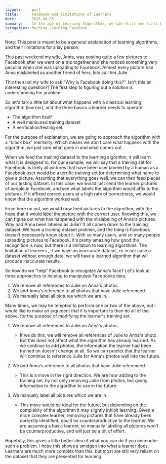 ```yaml
---
layout:     post
title:      Facebook and limitations of Learners
date:       2016-08-03
summary:    In the age of Learning Algorithms, we can still see first hand limitations of Learners.
categories: Machine_Learning Facebook
---
```


Note: This post is meant to be a general explanation of learning algorithms, and their 
limitations for a lay person. 

This past weekend my wife, Anna, was posting quite a few pictures to Facebook after we 
went on a trip together and she noticed something very peculiar when she was uploading to 
Facebook. Almost every picture had Anna mislabeled as another friend of hers, lets call 
her Julie. 

This then led my wife to ask "Why is Facebook doing this?". Isn't this an interesting 
question?! The first step to figuring out a solution is understanding the problem. 

So let's talk a little bit about what happens with a classical learning algorithm 
(learner), and  the three basics a learner needs to operate:

* The algorithm itself
* A well manicured training dataset
* A verification/testing set.

For the purpose of explanation, we are going to approach the algorithm with a "black box" 
mentality. Which means we don't care what happens with the algorithm, we just care what 
goes in and what comes out.

When we feed the training dataset to the learning algorithm, it will learn what it is designed to,
for our example, we will say that a training set for Facebook, is likely all pictures that have
been user labeled by a human as a Facebook user would be a terrific training set for determining 
what name to give a picture. Assuming that everything goes well, we can then feed pieces of our testing dataset.
In this case, we would just send the learner pictures of people in Facebook, and see what labels the 
algorithm would affix to the pictures. If it affixed correct users at a high rate of correctness,
we would know that the algorithm worked well.

From here on out, we would now feed pictures to the algorithm, with the hope that it would label 
the picture with the correct user. Knowing this, we can figure out what has happened with the
mislabeling of Anna's pictures. Why had Anna been labeled as Julie? It all comes down to the 
training dataset. We have a training dataset problem, and the thing is Facebook doesn't necessarily
know about it. With so many users, and so many people uploading pictures to Facebook, it's 
pretty amazing how good the recognition is now, but there is a limitation to learning algorithms.
The limitation of learners , if we have an inaccurate dataset, or in our case a dataset
without enough data, we will have a learned algorithm that will produce inaccurate results.

So how do we "help" Facebook to recognize Anna's face? Let's look at three approaches to helping
to manipulate Facebooks data.

1. We remove all references to Julie on Anna's photos.
2. We add Anna's reference to all photos that have Julie referenced.
3. We manually label all pictures which we are in.

Many times, we may be tempted to perform one or two of the above, but I would like to make an argument 
that it is important to then do all of the above, for the purpose of modifying the learner's training set.

1. We remove all references to Julie on Anna's photos.
	- If we do this, we will remove all references of Julie to Anna's photo. But this does not 
	affect what the algorithm has already learned. As we continue to add photos, the information
	the learner had been trained on doesn't change at all. So we can predict that the learner
	will continue to reference Julie for Anna's photos well into the future.
2. We add Anna's reference to all photos that have Julie referenced.
	- This is a move in the right direction. We are now adding to the training set, by not only 
	removing Julie from photos, but giving information to the algorithm to use in the future.
	
3. We manually label all pictures which we are in.
	- This move would be ideal for the future, but depending on the complexity of the algorithm
	it may slightly inhibit learning. Given a more complex learner, removing pictures that have 
	already been correctly identified, could be counterproductive to the learner. We are assuming 
	a basic learner, so manually labeling all pictures won't be counterproductive, and will just be 
	a bit of effort. 

Hopefully, this gives a little better idea of what you can do if you encounter such a problem.
I hope this shows a smidgen into what a learner does. Learners are much more complex than this, 
but most are still very reliant on the dataset that they are presented for learning.
